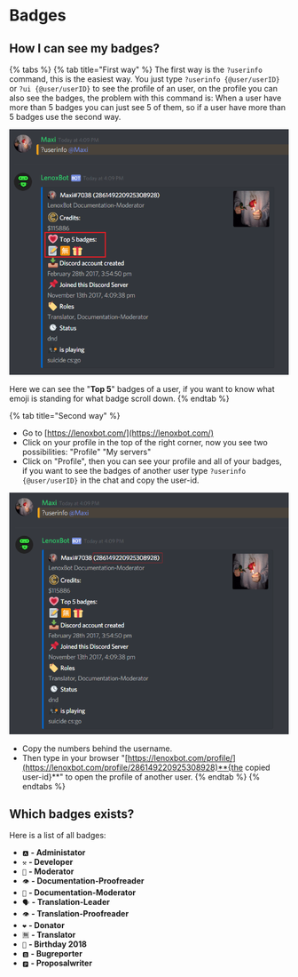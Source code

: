 # Badges

## How I can see my badges?

{% tabs %}
{% tab title="First way" %}
The first way is the `?userinfo` command, this is the easiest way. You just type `?userinfo {@user/userID}` or `?ui {@user/userID}` to see the profile of an user, on the profile you can also see the badges, the problem with this command is: When a user have more than 5 badges you can just see 5 of them, so if a user have more than 5 badges use the second way.

![?userinfo Command](../.gitbook/assets/screenshot_29.png)

Here we can see the "**Top 5**" badges of a user, if you want to know what emoji is standing for what badge scroll down.
{% endtab %}

{% tab title="Second way" %}
* Go to [https://lenoxbot.com/](https://lenoxbot.com/)
* Click on your profile in the top of the right corner, now you see two possibilities: "Profile" "My servers"
* Click on "Profile", then you can see your profile and all of your badges, if you want to see the badges of another user type `?userinfo {@user/userID}` in the chat and copy the user-id.

![?userinfo Command](../.gitbook/assets/screenshot_30.png)

* Copy the numbers behind the username.
* Then type in your browser "[https://lenoxbot.com/profile/](https://lenoxbot.com/profile/286149220925308928)**{the copied user-id}**" to open the profile of another user.
{% endtab %}
{% endtabs %}

## Which badges exists?

Here is a list of all badges:

*  `🅰` **- Administator**
*  `⚒` **- Developer**
*  `👮` **- Moderator**
*  `👁` **- Documentation-Proofreader**
*  `📝` **- Documentation-Moderator**
*  `🗣` **- Translation-Leader**
*  `👁` **- Translation-Proofreader**
*  `❤` **- Donator**
*  `🈚` **- Translator**
*  `🎁` **- Birthday 2018**
*  `🅱` **- Bugreporter**
*  `🅿` **- Proposalwriter**

